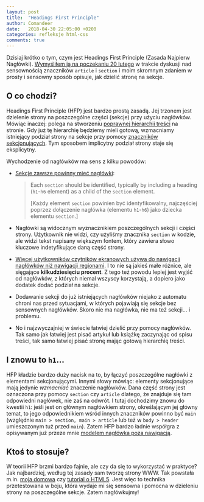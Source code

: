 ```yaml
---
layout: post
title:  "Headings First Principle"
author: Comandeer
date:   2018-04-30 22:05:00 +0200
categories: refleksje html-css
comments: true
---
```


Dzisiaj krótko o tym, czym jest Headings First Principle (Zasada Najpierw Nagłówki). [Wymyśliłem ją na poczekaniu 20 lutego](https://github.com/w3c/html/issues/1566) w trakcie dyskusji nad sensownością znaczników `article` i `section` i moim skromnym zdaniem w prosty i sensowny sposób opisuje, jak dzielić stronę na sekcje.

## O co chodzi?

Headings First Principle (HFP) jest bardzo prostą zasadą. Jej trzonem jest dzielenie strony na poszczególne części (sekcje) przy użyciu nagłówków. Mówiąc inaczej: polega na stworzeniu [poprawnej hierarchii treści](https://blog.comandeer.pl/html-css/a11y/2017/07/04/o-naglowkach-slow-kilka.html) na stronie. Gdy już tę hierarchię będziemy mieli gotową, wzmacniamy istniejący podział strony na sekcje przy pomocy [znaczników sekcjonujących](http://w3c.github.io/html/sections.html#sections). Tym sposobem implicytny podział strony staje się eksplicytny.

Wychodzenie od nagłówków ma sens z kilku powodów:

* [Sekcje zawsze powinny mieć nagłówki](http://w3c.github.io/html/sections.html#the-section-element):

  > Each `section` should be identified, typically by including a heading (`h1`-`h6` element) as a child of the `section` element.
  >
  > [Każdy element `section` powinien być identyfikowalny, najczęściej poprzez dołączenie nagłówka (elementu `h1`-`h6`) jako dziecka elementu `section`.]

* Nagłówki są widocznym wyznacznikiem poszczególnych sekcji i części strony. Użytkownik nie widzi, czy użyliśmy znacznika `section` w kodzie, ale widzi tekst napisany większym fontem, który zawiera słowo kluczowe indetyfikujące daną część strony.

* [Więcej użytkowników czytników ekranowych używa do nawigacji nagłówków niż nawigacji regionami](https://webaim.org/projects/screenreadersurvey7/#finding). I to nie są jakieś małe różnice, ale sięgające **kilkudziesięciu procent**. Z tego też powodu lepiej jest wyjść od nagłówków, z których niemal wszyscy korzystają, a dopiero jako dodatek dodać podział na sekcje.

* Dodawanie sekcji do już istniejących nagłówków niejako z automatu chroni nas przed sytuacjami, w których pojawiają się sekcje bez sensownych nagłówków. Skoro nie ma nagłówka, nie ma też sekcji… i problemu.

* No i najzwyczajniej w świecie łatwiej dzielić przy pomocy nagłówków. Tak samo jak łatwiej jest pisać artykuł lub książkę zaczynając od spisu treści, tak samo łatwiej pisać stronę mając gotową hierarchię treści.

## I znowu to `h1`…

HFP kładzie bardzo duży nacisk na to, by łączyć poszczególne nagłówki z elementami sekcjonującymi. Innymi słowy mówiąc: elementy sekcjonujące mają jedynie _wzmacniać_ znaczenie nagłówków. Dana część strony jest oznaczona przy pomocy `section` czy `article` dlatego, że znajduje się tam odpowiedni nagłówek, nie zaś na odwrót. I tutaj dochodzimy znowu do kwestii `h1`: jeśli jest on głównym nagłówkiem strony, określającym jej główny temat, to jego odpowiednikiem wśród innych znaczników powinno być `main` (względnie `main > section, main > article` lub też w `body > header` umieszczonym tuż przed `main`). Zatem HFP bardzo ładnie współgra z opisywanym już przeze mnie [modelem nagłówka poza nawigacją](https://blog.comandeer.pl/html-css/a11y/2017/07/04/o-naglowkach-slow-kilka.html#2--nag%C5%82%C3%B3wek-poza-nawigacj%C4%85).

## Ktoś to stosuje?

W teorii HFP brzmi bardzo fajnie, ale czy da się to wykorzystać w praktyce? Jak najbardziej, według tej zasady sam tworzę strony WWW. Tak powstała m.in. [moja domowa](https://www.comandeer.pl) czy [tutorial o HTML5](https://tutorials.comandeer.pl/html5-blog.html). Jest więc to technika przetestowana w boju, która wydaje mi się sensowna i pomocna w dzieleniu strony na poszczególne sekcje. Zatem nagłówkujmy!
